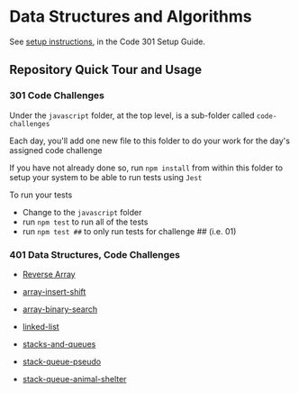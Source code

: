 # Data Structures and Algorithms

See [setup instructions](https://codefellows.github.io/setup-guide/code-301/3-code-challenges), in the Code 301 Setup Guide.

## Repository Quick Tour and Usage

### 301 Code Challenges

Under the `javascript` folder, at the top level, is a sub-folder called `code-challenges`

Each day, you'll add one new file to this folder to do your work for the day's assigned code challenge

If you have not already done so, run `npm install` from within this folder to setup your system to be able to run tests using `Jest`

To run your tests

- Change to the `javascript` folder
- run `npm test` to run all of the tests
- run `npm test ##` to only run tests for challenge ## (i.e. 01)

### 401 Data Structures, Code Challenges


- [Reverse Array](./javascript/code-challenges/array-reverse/README.md)

- [array-insert-shift](./javascript/code-challenges/array-insert-shift/README.md)


- [array-binary-search](./javascript/code-challenges/array-binary-search/README.md)

- [linked-list](./javascript/linked-list/README.md)

- [stacks-and-queues](./javascript/code-challenges/stacks-and-queues/README.md)

- [stack-queue-pseudo](./javascript/code-challenges/stack-queue-pseudo/README.md)

- [stack-queue-animal-shelter](./javascript/code-challenges/stack-queue-animal-shelter/README.md)
